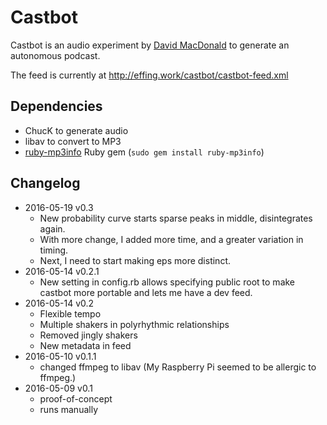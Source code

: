 # Castbot

Castbot is an audio experiment by [David MacDonald](http://davidmacdonaldmusic.com) to generate an autonomous podcast.

The feed is currently at <http://effing.work/castbot/castbot-feed.xml>

## Dependencies

- ChucK to generate audio
- libav to convert to MP3
- [ruby-mp3info](https://github.com/moumar/ruby-mp3info) Ruby gem (`sudo gem install ruby-mp3info`)

## Changelog

- 2016-05-19 v0.3
    - New probability curve starts sparse peaks in middle, disintegrates again. 
    - With more change, I added more time, and a greater variation in timing. 
    - Next, I need to start making eps more distinct. 
- 2016-05-14 v0.2.1
    - New setting in config.rb allows specifying public root to make castbot more portable and lets me have a dev feed. 
- 2016-05-14 v0.2
    - Flexible tempo
    - Multiple shakers in polyrhythmic relationships
    - Removed jingly shakers
    - New metadata in feed
- 2016-05-10 v0.1.1
    - changed ffmpeg to libav (My Raspberry Pi seemed to be allergic to ffmpeg.)
- 2016-05-09 v0.1
    - proof-of-concept
    - runs manually
